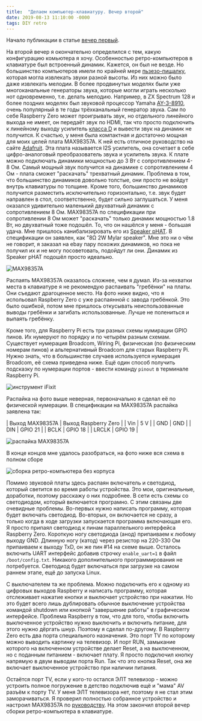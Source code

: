 ```yaml
---
title:  "Делаем компьютер-клавиатуру. Вечер второй"
date: 2019-08-13 11:10:00 -0000
tags: DIY retro
---
```


Начало публикации в статье [вечер первый](rpz_keyboard_day1).

На второй вечер я окончательно определился с тем, какую конфигурацию комьютера я хочу. Особенностью ретро-компьютеров в клавиатуре был встроенный динамик. Кажется, он был не везде. Но большинство компьютеров имели по крайней мере [пьзезо-пищалку](https://ru.wikipedia.org/wiki/Пьезоэлектрический_излучатель), которая могла извлекать звуки разной высоты. Из них можно было даже извлекать мелодии. В более продвинутых моделях были уже многоканальные генераторы звука, которые могли играть несколько нот одновременно, т.е. делать мелодию. Например, в ZX Spectrum 128 и более поздних моделях был звуковой процессор Yamaha [AY-3-8910](https://ru.wikipedia.org/wiki/AY-3-8910), очень популярный в те годы трёхканальный генератор звука. Сам по себе Raspberry Zero может проигрывать звук, но отдельного линейного выхода не имеет, он передаёт звук по HDMI, так что просто подключить к линейному выходу усилитель [класса D](https://ru.wikipedia.org/wiki/Классификация_электронных_усилителей#Режим_D) и вывести звук на динамик не получится. К счастью, у меня была компактная и достаточно мощная для моих целей плата MAX98357A. К ней есть отличное руководство на сайте [Adafruit](https://learn.adafruit.com/adafruit-max98357-i2s-class-d-mono-amp/pinouts). Эта плата называется I2S усилитель, она сочетает в себе цифро-аналоговый преобразователь звука и усилитель звука. К плате можно подключать динамики мощностью до 3 Вт с сопротивлением 4-8 Ом. Самый мощный звук получится на динамике с сопротивлением 4 Ом - плата сможет "раскачать" трехватный динамик. Проблема в том, что большинство динамиков довольно толстые, они просто не войдут внутрь клавиатуры по толщине. Кроме того, большинство динамиков получится разместить исключительно горизонтально, т.е. звук будет направлен в стол, соответственно, будет сильно заглушаться. У меня оказался удивительно маленький двухватный динамик с сопротивлением 8 Ом. MAX98357A по спецификации при сопротивлении 8 Ом может "раскачать" только динамик мощностью 1.8 Вт, но двухватный тоже подошёл. То, что он нашёлся у меня - большая удача. Мне пришлось канибализировать его из [Speaker pHAT](https://shop.pimoroni.com/products/speaker-phat). В спецификации он заявлен, как "8Ω 2W Mylar speaker". Мне это ни о чём не говорит, я заказал на ebay пару похожих динамиков, но пока не получил их и не могу посоветовать, подойдут ли они. Динамик из Speaker pHAT подошёл просто идеально.

![MAX98357A](http://2nature.me/files/retro-computer4.jpeg)

Распаять MAX98357A оказалось сложнее, чем я думал. Из-за нехватки места в клавиатуре я не рекомендую распаивать "гребёнки" на платы. Они съедают драгоценное место. На фото ниже видно, что я испольовал Raspberry Zero с уже распаянной с завода гребёнкой. Это было ошибкой, потом мне пришлось откусывать неиспользованные выводы гребёнки и загибать использованные. Лучше не полениться и выпаять гребёнку. 

Кроме того, для Raspberry Pi есть три разных схемы нумирации GPIO пинов. Их нумеруют по порядку и по четырём разным схемам. Существует нумерация Broadcom, Wiring Pi, физическая (по физическим номерам пинов) и альтернативный Broadcom для старых Raspberry Pi. Нужно знать, что в большинстве случаев используется нумерация Broadcom, её схема приведена ниже. Ещё один способ получить подсказку по нумерации портов - ввести команду `pinout` в терминале Raspberry Pi.

![инструмент iFixit](http://2nature.me/files/retro-computer5.jpeg)

Распайка на фото выше неверная, первоначально я сделал её по физической нумерации. В спецификации на MAX98357A распайка заявлена так:

| Выход MAX98357A 	| Выход Raspberry Zero 	|
| Vin				| 5 V					|
| GND 				| GND					|
| DIN				| GPIO 21				|
| BCLK				| GPIO 18				|
| LRCLK 			| GPIO 19				|

![распайка MAX98357A](http://2nature.me/files/retro-computer6.jpeg)

В конце концов мне удалось разобраться, на фото ниже вся схема в полном сборе

![сборка ретро-компьютера без корпуса](http://2nature.me/files/retro-computer7.jpeg)

Помимо звуковой платы здесь распаян включатель и светодиод, который светится во время работы устройства. Это мои, оригинальные, доработки, поэтому расскажу о них подробнее. В сети есть схемы со светодиодом, который включается програмно. С этим связаны две очевидные проблемы. Во-первых нужно написать программу, которая будет включать светодиод. Во-вторых, он включается не сразу, а только когда в ходе загрузки запускается программа включающая его. Я просто припаял светодиод к пинам параллельного интерфейса Raspberry Zero. Короткую ногу светодиода (анод) припаиваем к любому выходу GND. Длинную ногу (катод) через резистор на 220-330 Ом припаиваем к выходу TxD, он же пин #14 на схеме выше. Осталось включить UART интерфейс добавив строчку `enable_uart=1` в файл `/boot/config.txt`. Никакого дополнительного программирования не потребуется. Светодиод будет включаться при загрузке на самом раннем этапе, ещё до запуска Linux.

С выключателем та же проблема. Можно подключить его к одному из цифровых выходов Raspberry и написать программу, которая отслеживает нажатие кнопки и выключает устройство при нажатии. Но это будет всего лишь дублировать обычное выключение устройства командой shutdown или кнопкой "завершение работы" в графическом интерфейсе. Проблема Raspberry в том, что для того, чтобы включить выключенное устройство нужно выключить и включить питание, для этого нужно дёргать шнур. Поэтому я сделал по-другому. В Raspberry Zero есть два порта специального назначения. Это порт TV по которому можно выводить картинку на телевизор. И порт RUN, замыкание которого на включенном устройстве делает Reset, а на выключенном, но с поданным питанием - включает плату. Я просто подключил кнопку напрямую в двум выводам порта Run. Так что это кнопка Reset, она же включает выключенное устройство при наличии питания. 

Остаётся порт TV, если у кого-то остался ЭЛТ телевизор - можно устроить полное погружение в детство подключив ещё и "мама" AV разъём к порту TV. У меня ЭЛТ телевизора нет, поэтому я не стал этим заморачиваться. Я проверил полностью собранное устройство и настроил MAX98357A по [руководству](https://learn.adafruit.com/adafruit-max98357-i2s-class-d-mono-amp/raspberry-pi-usage). На этом закончил второй вечер сборки ретро-компьютера в клавиатуре.
